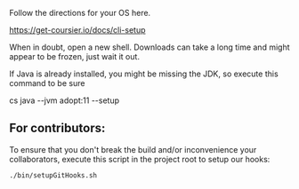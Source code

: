 Follow the directions for your OS here.

https://get-coursier.io/docs/cli-setup

When in doubt, open a new shell.
Downloads can take a long time and might appear to be frozen, just wait it out.

If Java is already installed, you might be missing the JDK, so execute this command to be sure

cs java --jvm adopt:11 --setup



## For contributors:

To ensure that you don't break the build and/or inconvenience your collaborators, execute this script in the project 
root to setup our hooks:

    ./bin/setupGitHooks.sh